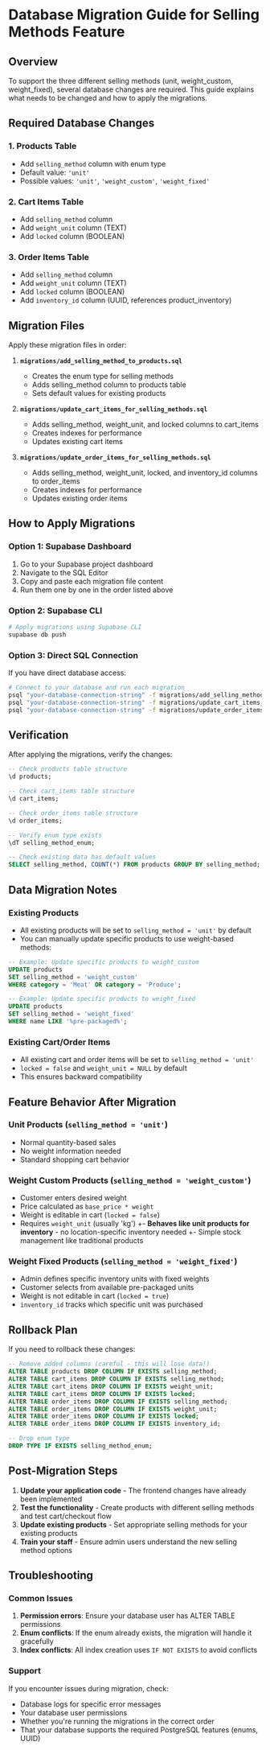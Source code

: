 # Database Migration Guide for Selling Methods Feature

## Overview

To support the three different selling methods (unit, weight_custom, weight_fixed), several database changes are required. This guide explains what needs to be changed and how to apply the migrations.

## Required Database Changes

### 1. **Products Table**
- Add `selling_method` column with enum type
- Default value: `'unit'`
- Possible values: `'unit'`, `'weight_custom'`, `'weight_fixed'`

### 2. **Cart Items Table**  
- Add `selling_method` column
- Add `weight_unit` column (TEXT)
- Add `locked` column (BOOLEAN)

### 3. **Order Items Table**
- Add `selling_method` column  
- Add `weight_unit` column (TEXT)
- Add `locked` column (BOOLEAN)
- Add `inventory_id` column (UUID, references product_inventory)

## Migration Files

Apply these migration files in order:

1. **`migrations/add_selling_method_to_products.sql`**
   - Creates the enum type for selling methods
   - Adds selling_method column to products table
   - Sets default values for existing products

2. **`migrations/update_cart_items_for_selling_methods.sql`**
   - Adds selling_method, weight_unit, and locked columns to cart_items
   - Creates indexes for performance
   - Updates existing cart items

3. **`migrations/update_order_items_for_selling_methods.sql`**
   - Adds selling_method, weight_unit, locked, and inventory_id columns to order_items
   - Creates indexes for performance  
   - Updates existing order items

## How to Apply Migrations

### Option 1: Supabase Dashboard
1. Go to your Supabase project dashboard
2. Navigate to the SQL Editor
3. Copy and paste each migration file content
4. Run them one by one in the order listed above

### Option 2: Supabase CLI
```bash
# Apply migrations using Supabase CLI
supabase db push
```

### Option 3: Direct SQL Connection
If you have direct database access:
```bash
# Connect to your database and run each migration
psql "your-database-connection-string" -f migrations/add_selling_method_to_products.sql
psql "your-database-connection-string" -f migrations/update_cart_items_for_selling_methods.sql  
psql "your-database-connection-string" -f migrations/update_order_items_for_selling_methods.sql
```

## Verification

After applying the migrations, verify the changes:

```sql
-- Check products table structure
\d products;

-- Check cart_items table structure  
\d cart_items;

-- Check order_items table structure
\d order_items;

-- Verify enum type exists
\dT selling_method_enum;

-- Check existing data has default values
SELECT selling_method, COUNT(*) FROM products GROUP BY selling_method;
```

## Data Migration Notes

### Existing Products
- All existing products will be set to `selling_method = 'unit'` by default
- You can manually update specific products to use weight-based methods:

```sql
-- Example: Update specific products to weight_custom
UPDATE products 
SET selling_method = 'weight_custom' 
WHERE category = 'Meat' OR category = 'Produce';

-- Example: Update specific products to weight_fixed  
UPDATE products 
SET selling_method = 'weight_fixed'
WHERE name LIKE '%pre-packaged%';
```

### Existing Cart/Order Items
- All existing cart and order items will be set to `selling_method = 'unit'`
- `locked = false` and `weight_unit = NULL` by default
- This ensures backward compatibility

## Feature Behavior After Migration

### Unit Products (`selling_method = 'unit'`)
- Normal quantity-based sales
- No weight information needed
- Standard shopping cart behavior

### Weight Custom Products (`selling_method = 'weight_custom'`)  
- Customer enters desired weight
- Price calculated as `base_price * weight`
- Weight is editable in cart (`locked = false`)
- Requires `weight_unit` (usually 'kg')
+- **Behaves like unit products for inventory** - no location-specific inventory needed
+- Simple stock management like traditional products

### Weight Fixed Products (`selling_method = 'weight_fixed'`)
- Admin defines specific inventory units with fixed weights
- Customer selects from available pre-packaged units
- Weight is not editable in cart (`locked = true`)
- `inventory_id` tracks which specific unit was purchased

## Rollback Plan

If you need to rollback these changes:

```sql
-- Remove added columns (careful - this will lose data!)
ALTER TABLE products DROP COLUMN IF EXISTS selling_method;
ALTER TABLE cart_items DROP COLUMN IF EXISTS selling_method;
ALTER TABLE cart_items DROP COLUMN IF EXISTS weight_unit; 
ALTER TABLE cart_items DROP COLUMN IF EXISTS locked;
ALTER TABLE order_items DROP COLUMN IF EXISTS selling_method;
ALTER TABLE order_items DROP COLUMN IF EXISTS weight_unit;
ALTER TABLE order_items DROP COLUMN IF EXISTS locked;  
ALTER TABLE order_items DROP COLUMN IF EXISTS inventory_id;

-- Drop enum type
DROP TYPE IF EXISTS selling_method_enum;
```

## Post-Migration Steps

1. **Update your application code** - The frontend changes have already been implemented
2. **Test the functionality** - Create products with different selling methods and test cart/checkout flow
3. **Update existing products** - Set appropriate selling methods for your existing products
4. **Train your staff** - Ensure admin users understand the new selling method options

## Troubleshooting

### Common Issues

1. **Permission errors**: Ensure your database user has ALTER TABLE permissions
2. **Enum conflicts**: If the enum already exists, the migration will handle it gracefully
3. **Index conflicts**: All index creation uses `IF NOT EXISTS` to avoid conflicts

### Support

If you encounter issues during migration, check:
- Database logs for specific error messages
- Your database user permissions
- Whether you're running the migrations in the correct order
- That your database supports the required PostgreSQL features (enums, UUID) 